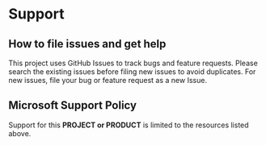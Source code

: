 # Support

## How to file issues and get help  

This project uses GitHub Issues to track bugs and feature requests. Please search the existing issues before filing new issues to avoid duplicates.  For new issues, file your bug or feature request as a new Issue.

## Microsoft Support Policy  

Support for this **PROJECT or PRODUCT** is limited to the resources listed above.
